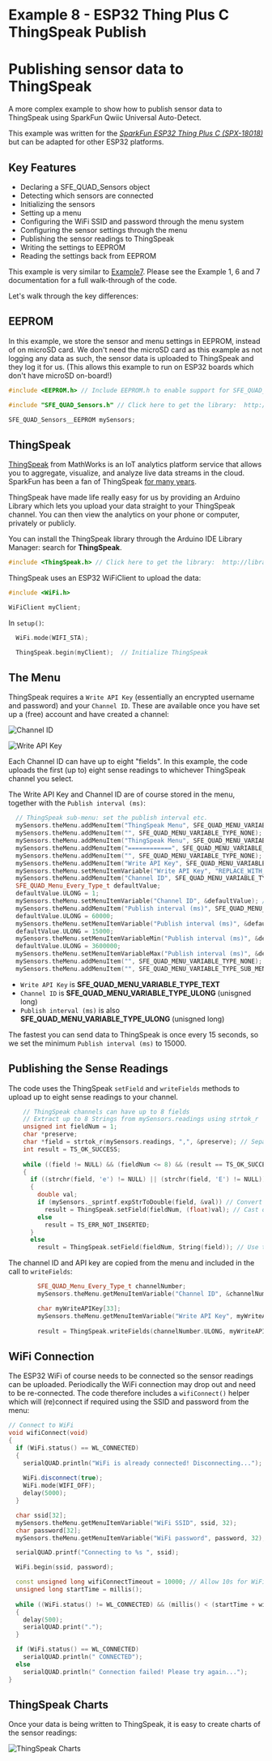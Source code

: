# Example 8 - ESP32 Thing Plus C ThingSpeak Publish
# Publishing sensor data to ThingSpeak

A more complex example to show how to publish sensor data to ThingSpeak using SparkFun Qwiic Universal Auto-Detect.

This example was written for the [*SparkFun ESP32 Thing Plus C (SPX-18018)*](https://www.sparkfun.com/products/18018) but can be adapted for other ESP32 platforms.

## Key Features

* Declaring a SFE_QUAD_Sensors object
* Detecting which sensors are connected
* Initializing the sensors
* Setting up a menu
* Configuring the WiFi SSID and password through the menu system
* Configuring the sensor settings through the menu
* Publishing the sensor readings to ThingSpeak
* Writing the settings to EEPROM
* Reading the settings back from EEPROM

This example is very similar to [Example7](ex_07_Thing_Plus_C_Logger_RTC.md). Please see the Example 1, 6 and 7 documentation for a full walk-through of the code.

Let's walk through the key differences:

## EEPROM

In this example, we store the sensor and menu settings in EEPROM, instead of on microSD card.
We don't need the microSD card as this example as not logging any data as such, the sensor data is uploaded to ThingSpeak and they log it for us.
(This allows this example to run on ESP32 boards which don't have microSD on-board!)

```C++
#include <EEPROM.h> // Include EEPROM.h to enable support for SFE_QUAD_Sensors__EEPROM. Do this before #include "SFE_QUAD_Sensors.h"

#include "SFE_QUAD_Sensors.h" // Click here to get the library:  http://librarymanager/All#SparkFun_Qwiic_Universal_Auto-Detect

SFE_QUAD_Sensors__EEPROM mySensors;
```

## ThingSpeak

[ThingSpeak](https://thingspeak.com/) from MathWorks is an IoT analytics platform service that allows you to aggregate, visualize, and analyze live data streams in the cloud.
SparkFun has been a fan of ThingSpeak [for many years](https://www.sparkfun.com/news/2413).

ThingSpeak have made life really easy for us by providing an Arduino Library which lets you upload your data straight to your ThingSpeak channel. You can then view the
analytics on your phone or computer, privately or publicly.

You can install the ThingSpeak library through the Arduino IDE Library Manager: search for **ThingSpeak**.

```C++
#include <ThingSpeak.h> // Click here to get the library:  http://librarymanager/All#ThingSpeak
```

ThingSpeak uses an ESP32 WiFiClient to upload the data:

```C++
#include <WiFi.h>

WiFiClient myClient;
```

In ```setup()```:

```C++
  WiFi.mode(WIFI_STA);

  ThingSpeak.begin(myClient);  // Initialize ThingSpeak
```

## The Menu

ThingSpeak requires a ```Write API Key``` (essentially an encrypted username and password) and your ```Channel ID```.
These are available once you have set up a (free) account and have created a channel:

![Channel ID](img/ThingSpeak_Channel_ID.jpg "Channel ID")

![Write API Key](img/ThingSpeak_API_Key.jpg "Write API Key")

Each Channel ID can have up to eight "fields". In this example, the code uploads the first (up to) eight sense readings to whichever ThingSpeak channel you select.

The Write API Key and Channel ID are of course stored in the menu, together with the ```Publish interval (ms)```:

```C++
  // ThingSpeak sub-menu: set the publish interval etc.
  mySensors.theMenu.addMenuItem("ThingSpeak Menu", SFE_QUAD_MENU_VARIABLE_TYPE_SUB_MENU_START);
  mySensors.theMenu.addMenuItem("", SFE_QUAD_MENU_VARIABLE_TYPE_NONE);
  mySensors.theMenu.addMenuItem("ThingSpeak Menu", SFE_QUAD_MENU_VARIABLE_TYPE_NONE);
  mySensors.theMenu.addMenuItem("============", SFE_QUAD_MENU_VARIABLE_TYPE_NONE);
  mySensors.theMenu.addMenuItem("", SFE_QUAD_MENU_VARIABLE_TYPE_NONE);
  mySensors.theMenu.addMenuItem("Write API Key", SFE_QUAD_MENU_VARIABLE_TYPE_TEXT);
  mySensors.theMenu.setMenuItemVariable("Write API Key", "REPLACE_WITH_YOUR_KEY"); // Set the default API Key - this will be updated by readLoggerConfig
  mySensors.theMenu.addMenuItem("Channel ID", SFE_QUAD_MENU_VARIABLE_TYPE_ULONG);
  SFE_QUAD_Menu_Every_Type_t defaultValue;
  defaultValue.ULONG = 1;
  mySensors.theMenu.setMenuItemVariable("Channel ID", &defaultValue); // Set the default channel number
  mySensors.theMenu.addMenuItem("Publish interval (ms)", SFE_QUAD_MENU_VARIABLE_TYPE_ULONG);
  defaultValue.ULONG = 60000;
  mySensors.theMenu.setMenuItemVariable("Publish interval (ms)", &defaultValue); // Set the default publish interval
  defaultValue.ULONG = 15000;
  mySensors.theMenu.setMenuItemVariableMin("Publish interval (ms)", &defaultValue); // Minimum interval is 15 seconds
  defaultValue.ULONG = 3600000;
  mySensors.theMenu.setMenuItemVariableMax("Publish interval (ms)", &defaultValue);
  mySensors.theMenu.addMenuItem("", SFE_QUAD_MENU_VARIABLE_TYPE_NONE);
  mySensors.theMenu.addMenuItem("", SFE_QUAD_MENU_VARIABLE_TYPE_SUB_MENU_END); // End of the sub-menu
```

* ```Write API Key``` is **SFE_QUAD_MENU_VARIABLE_TYPE_TEXT**
* ```Channel ID``` is **SFE_QUAD_MENU_VARIABLE_TYPE_ULONG** (unisgned long)
* ```Publish interval (ms)``` is also **SFE_QUAD_MENU_VARIABLE_TYPE_ULONG** (unisgned long)

The fastest you can send data to ThingSpeak is once every 15 seconds, so we set the minimum ```Publish interval (ms)``` to 15000.

## Publishing the Sense Readings

The code uses the ThingSpeak ```setField``` and ```writeFields``` methods to upload up to eight sense readings to your channel.

```C++
    // ThingSpeak channels can have up to 8 fields
    // Extract up to 8 Strings from mySensors.readings using strtok_r
    unsigned int fieldNum = 1;
    char *preserve;
    char *field = strtok_r(mySensors.readings, ",", &preserve); // Separate the CSV data into keys at each comma
    int result = TS_OK_SUCCESS;
    
    while ((field != NULL) && (fieldNum <= 8) && (result == TS_OK_SUCCESS))
    {
      if ((strchr(field, 'e') != NULL) || (strchr(field, 'E') != NULL)) // Does field contain exponent-format data?
      {
        double val;
        if (mySensors._sprintf.expStrToDouble(field, &val)) // Convert exponent-format string to double
          result = ThingSpeak.setField(fieldNum, (float)val); // Cast double to float
        else
          result = TS_ERR_NOT_INSERTED;
      }
      else
        result = ThingSpeak.setField(fieldNum, String(field)); // Use the string-format data as-is
```

The channel ID and API key are copied from the menu and included in the call to ```writeFields```:

```C++
        SFE_QUAD_Menu_Every_Type_t channelNumber;
        mySensors.theMenu.getMenuItemVariable("Channel ID", &channelNumber); // Get the channel number

        char myWriteAPIKey[33];
        mySensors.theMenu.getMenuItemVariable("Write API Key", myWriteAPIKey, 33);
        
        result = ThingSpeak.writeFields(channelNumber.ULONG, myWriteAPIKey);
```

## WiFi Connection

The ESP32 WiFi of course needs to be connected so the sensor readings can be uploaded. Periodically the WiFi connection may drop out and need to be re-connected.
The code therefore includes a ```wifiConnect()``` helper which will (re)connect if required using the SSID and password from the menu:

```C++
// Connect to WiFi
void wifiConnect(void)
{
  if (WiFi.status() == WL_CONNECTED)
  {
    serialQUAD.println("WiFi is already connected! Disconnecting...");
    
    WiFi.disconnect(true);
    WiFi.mode(WIFI_OFF);
    delay(5000);    
  }

  char ssid[32];
  mySensors.theMenu.getMenuItemVariable("WiFi SSID", ssid, 32);
  char password[32];
  mySensors.theMenu.getMenuItemVariable("WiFi password", password, 32);

  serialQUAD.printf("Connecting to %s ", ssid);

  WiFi.begin(ssid, password);

  const unsigned long wifiConnectTimeout = 10000; // Allow 10s for WiFi connection
  unsigned long startTime = millis();
  
  while ((WiFi.status() != WL_CONNECTED) && (millis() < (startTime + wifiConnectTimeout)))
  {
    delay(500);
    serialQUAD.print(".");
  }

  if (WiFi.status() == WL_CONNECTED)
    serialQUAD.println(" CONNECTED");
  else
    serialQUAD.println(" Connection failed! Please try again...");
}
```

## ThingSpeak Charts

Once your data is being written to ThingSpeak, it is easy to create charts of the sensor readings:

![ThingSpeak Charts](img/ThingSpeak_Chart.jpg "ThingSpeak Charts")
